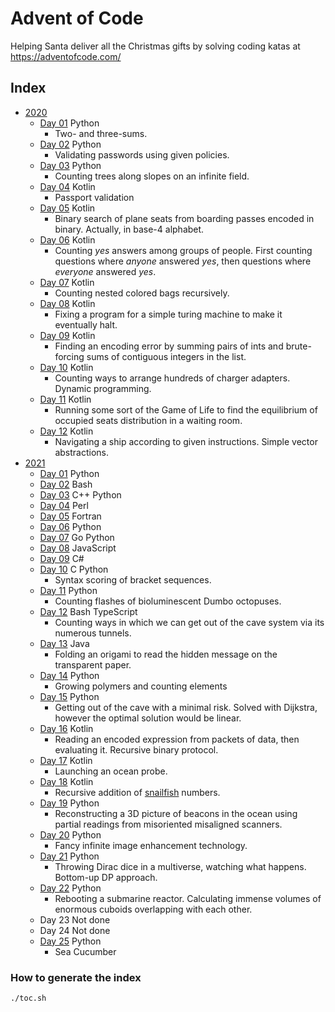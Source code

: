 # Advent of Code

Helping Santa deliver all the Christmas gifts by solving coding katas at https://adventofcode.com/

## Index

- [2020](https://adventofcode.com/2020)
  + [Day 01](./2020/day_01)  Python
    * Two- and three-sums.
  + [Day 02](./2020/day_02)  Python
    * Validating passwords using given policies.
  + [Day 03](./2020/day_03)  Python
    * Counting trees along slopes on an infinite field.
  + [Day 04](./2020/day_04)  Kotlin
    * Passport validation
  + [Day 05](./2020/day_05)  Kotlin
    * Binary search of plane seats from boarding passes encoded in binary. Actually, in base-4 alphabet.
  + [Day 06](./2020/day_06)  Kotlin
    * Counting _yes_ answers among groups of people. First counting questions where _anyone_ answered _yes_, then questions where _everyone_ answered _yes_.
  + [Day 07](./2020/day_07)  Kotlin
    * Counting nested colored bags recursively.
  + [Day 08](./2020/day_08)  Kotlin
    * Fixing a program for a simple turing machine to make it eventually halt.
  + [Day 09](./2020/day_09)  Kotlin
    * Finding an encoding error by summing pairs of ints and brute-forcing sums of contiguous integers in the list.
  + [Day 10](./2020/day_10)  Kotlin
    * Counting ways to arrange hundreds of charger adapters. Dynamic programming.
  + [Day 11](./2020/day_11)  Kotlin
    * Running some sort of the Game of Life to find the equilibrium of occupied seats distribution in a waiting room.
  + [Day 12](./2020/day_12)  Kotlin
    * Navigating a ship according to given instructions. Simple vector abstractions.
- [2021](https://adventofcode.com/2021)
  + [Day 01](./2021/day_01)  Python
  + [Day 02](./2021/day_02)  Bash
  + [Day 03](./2021/day_03)  C++ Python
  + [Day 04](./2021/day_04)  Perl
  + [Day 05](./2021/day_05)  Fortran
  + [Day 06](./2021/day_06)  Python
  + [Day 07](./2021/day_07)  Go Python
  + [Day 08](./2021/day_08)  JavaScript
  + [Day 09](./2021/day_09)  C#
  + [Day 10](./2021/day_10)  C Python
    * Syntax scoring of bracket sequences.
  + [Day 11](./2021/day_11)  Python
    * Counting flashes of bioluminescent Dumbo octopuses.
  + [Day 12](./2021/day_12)  Bash TypeScript
    * Counting ways in which we can get out of the cave system via its numerous tunnels.
  + [Day 13](./2021/day_13)  Java
    * Folding an origami to read the hidden message on the transparent paper.
  + [Day 14](./2021/day_14)  Python
    * Growing polymers and counting elements
  + [Day 15](./2021/day_15)  Python
    * Getting out of the cave with a minimal risk. Solved with Dijkstra, however the optimal solution would be linear.
  + [Day 16](./2021/day_16)  Kotlin
    * Reading an encoded expression from packets of data, then evaluating it. Recursive binary protocol.
  + [Day 17](./2021/day_17)  Kotlin
    * Launching an ocean probe.
  + [Day 18](./2021/day_18)  Kotlin
    * Recursive addition of [snailfish](https://en.wikipedia.org/wiki/Snailfish) numbers.
  + [Day 19](./2021/day_19)  Python
    * Reconstructing a 3D picture of beacons in the ocean using partial readings from misoriented misaligned scanners.
  + [Day 20](./2021/day_20)  Python
    * Fancy infinite image enhancement technology.
  + [Day 21](./2021/day_21)  Python
    * Throwing Dirac dice in a multiverse, watching what happens. Bottom-up DP approach.
  + [Day 22](./2021/day_22)  Python
    * Rebooting a submarine reactor. Calculating immense volumes of enormous cuboids overlapping with each other.
  + Day 23 Not done
  + Day 24 Not done
  + [Day 25](./2021/day_25)  Python
    * Sea Cucumber

### How to generate the index

```bash
./toc.sh
```

